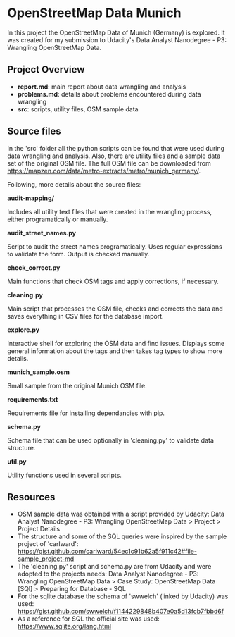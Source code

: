 # OpenStreetMap Data Munich
In this project the OpenStreetMap Data of Munich (Germany) is explored. It was created for my submission to Udacity's Data Analyst Nanodegree - P3: Wrangling OpenStreetMap Data.

## Project Overview
- **report.md**: main report about data wrangling and analysis
- **problems.md**: details about problems encountered during data wrangling
- **src**: scripts, utility files, OSM sample data

## Source files
In the 'src' folder all the python scripts can be found that were used during data wrangling and analysis. Also, there are utility files and a sample data set of the original OSM file. The full OSM file can be downloaded from https://mapzen.com/data/metro-extracts/metro/munich_germany/.

Following, more details about the source files:

**audit-mapping/**

Includes all utility text files that were created in the wrangling process, either programatically or manually.

**audit_street_names.py**

Script to audit the street names programatically. Uses regular expressions to validate the form. Output is checked manually.

**check_correct.py**

Main functions that check OSM tags and apply corrections, if necessary.

**cleaning.py**

Main script that processes the OSM file, checks and corrects the data and saves everything in CSV files for the database import.

**explore.py**

Interactive shell for exploring the OSM data and find issues. Displays some general information about the tags and then takes tag types to show more details.

**munich_sample.osm**

Small sample from the original Munich OSM file.

**requirements.txt**

Requirements file for installing dependancies with pip.

**schema.py**

Schema file that can be used optionally in 'cleaning.py' to validate data structure.

**util.py**

Utility functions used in several scripts.

## Resources
- OSM sample data was obtained with a script provided by Udacity:
  Data Analyst Nanodegree - P3: Wrangling OpenStreetMap Data > Project > Project Details
- The structure and some of the SQL queries were inspired by the sample project of 'carlward':
  https://gist.github.com/carlward/54ec1c91b62a5f911c42#file-sample_project-md
- The 'cleaning.py' script and schema.py are from Udacity and were adopted to the projects needs:
  Data Analyst Nanodegree - P3: Wrangling OpenStreetMap Data > Case Study: OpenStreetMap Data [SQl] > Preparing for Database - SQL
- For the sqlite database the schema of 'swwelch' (linked by Udacity) was used:
  https://gist.github.com/swwelch/f1144229848b407e0a5d13fcb7fbbd6f
- As a reference for SQL the official site was used:
  https://www.sqlite.org/lang.html
